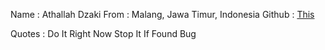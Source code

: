 Name : Athallah Dzaki
From : Malang, Jawa Timur, Indonesia
Github : [This](https://github.com/AthallahDzaki)

Quotes : Do It Right Now Stop It If Found Bug
